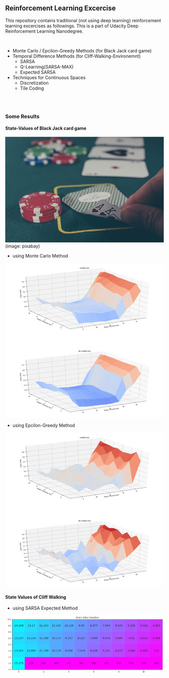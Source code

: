## Reinforcement Learning Excercise

This repository contains traditional (not using deep learning) reinforcement learning excercises as followings. This is a part of Udacity Deep Reinforcement Learning Nanodegree. 

<br>

- Monte Carlo / Epcilon-Greedy Methods (for Black Jack card game)
- Temporal Difference Methods (for Cliff-Walking-Environemnt)
    - SARSA
    - Q-Learning(SARSA-MAX)
    - Expected SARSA 
- Techniques for Continuous Spaces
    - Discretization
    - Tile Coding
    



<br><br>

### Some Results 

#### State-Values of Black Jack card game 

![from_pixabay](./images/cards-1030852_640.jpg)
(image: pixabay)

- using Monte Carlo Method

![image](./images/montecarlo1.png)


- using Epcilon-Greedy Method

![image](./images/greedy1.png)


#### State Values of Cliff Walking

- using SARSA Expected Method

![image](./images/sarsa-expected1.png)




